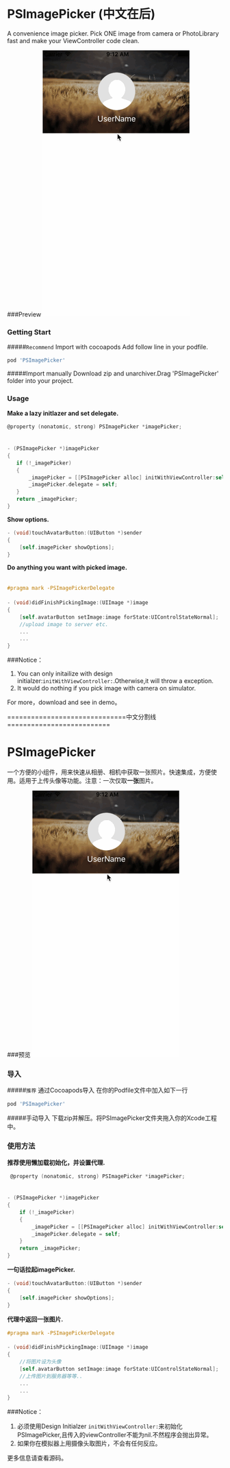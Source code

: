 # PSImagePicker (中文在后)
A convenience image picker. Pick ONE image from camera or PhotoLibrary fast and make your ViewController code clean.


###Preview 
![image](https://raw.githubusercontent.com/DeveloperPans/PSImagePicker/master/PSImagePicker.gif)

### Getting Start

#####`Recommend` Import with cocoapods
Add follow line in your podfile.

```ruby
pod 'PSImagePicker'  
```   
#####Import manually
Download zip and unarchiver.Drag 'PSImagePicker' folder into your project.


### Usage
**Make a lazy initlazer and set delegate.**

 
 ```objective-c
 @property (nonatomic, strong) PSImagePicker *imagePicker;

 
- (PSImagePicker *)imagePicker
{
    if (!_imagePicker)
    {
        _imagePicker = [[PSImagePicker alloc] initWithViewController:self];
        _imagePicker.delegate = self;
    }
    return _imagePicker;
}
 ```
 
**Show options.**

```objective-c
- (void)touchAvatarButton:(UIButton *)sender
{
    [self.imagePicker showOptions];
}

```

**Do anything you want with picked image.**

```objective-c

#pragma mark -PSImagePickerDelegate

- (void)didFinishPickingImage:(UIImage *)image
{
    [self.avatarButton setImage:image forState:UIControlStateNormal];
    //upload image to server etc.
    ...
    ...
}

```


###Notice：
1. You can only initailize with design initialzer:`initWithViewController:`.Otherwise,it will throw a exception.
2. It would do nothing if you pick image with camera on simulator.

For more，download and see in demo。

==============================中文分割线==========================

# PSImagePicker 
一个方便的小组件，用来快速从相册、相机中获取一张照片。快速集成，方便使用。适用于上传头像等功能。注意：一次仅取**一张**图片。

###预览 
![image](https://raw.githubusercontent.com/DeveloperPans/PSImagePicker/master/PSImagePicker.gif)

### 导入

#####`推荐` 通过Cocoapods导入
在你的Podfile文件中加入如下一行

```ruby
pod 'PSImagePicker'
```

#####手动导入
下载zip并解压。将PSImagePicker文件夹拖入你的Xcode工程中。


### 使用方法
**推荐使用懒加载初始化，并设置代理.**
 
```objective-c
 @property (nonatomic, strong) PSImagePicker *imagePicker;

 
- (PSImagePicker *)imagePicker
{
    if (!_imagePicker)
    {
        _imagePicker = [[PSImagePicker alloc] initWithViewController:self];
        _imagePicker.delegate = self;
    }
    return _imagePicker;
}
 ```
**一句话拉起imagePicker.**

```objective-c
- (void)touchAvatarButton:(UIButton *)sender
{
    [self.imagePicker showOptions];
}

```

**代理中返回一张图片.**

```objective-c
#pragma mark -PSImagePickerDelegate

- (void)didFinishPickingImage:(UIImage *)image
{
    //将图片设为头像
    [self.avatarButton setImage:image forState:UIControlStateNormal];
    //上传图片到服务器等等..
    ...
    ...
}

```


###Notice：
1. 必须使用Design Initialzer `initWithViewController:`来初始化PSImagePicker,且传入的viewController不能为nil.不然程序会抛出异常。
2. 如果你在模拟器上用摄像头取图片，不会有任何反应。

更多信息请查看源码。
